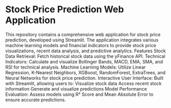 # Stock Price Prediction Web Application
This repository contains a comprehensive web application for stock price prediction, developed using Streamlit. The application integrates various machine learning models and financial indicators to provide stock price visualizations, recent data analysis, and predictive analytics.
Features
Stock Data Retrieval: Fetch historical stock data using the yFinance API.
Technical Indicators: Calculate and visualize Bollinger Bands, MACD, EMA, SMA, and RSI for technical analysis.
Machine Learning Models: Utilize Linear Regression, K-Nearest Neighbors, XGBoost, RandomForest, ExtraTrees, and Neural Networks for stock price prediction.
Interactive User Interface: Built with Streamlit, allowing users to:
Visualize stock data
Access recent stock information
Generate and visualize predictions
Model Performance Evaluation: Assess models using R² Score and Mean Absolute Error to ensure accurate predictions.
